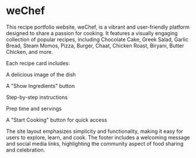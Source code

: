 # weChef
This recipe portfolio website, weChef, is a vibrant and user-friendly platform designed to share a passion for cooking. It features a visually engaging collection of popular recipes, including Chocolate Cake, Greek Salad, Garlic Bread, Steam Momos, Pizza, Burger, Chaat, Chicken Roast, Biryani, Butter Chicken, and more.

Each recipe card includes:

A delicious image of the dish

A "Show Ingredients" button

Step-by-step instructions

Prep time and servings

A "Start Cooking" button for quick access

The site layout emphasizes simplicity and functionality, making it easy for users to explore, learn, and cook. The footer includes a welcoming message and social media links, highlighting the community aspect of food sharing and celebration.
